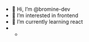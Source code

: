 - 👋 Hi, I’m @bromine-dev
- 👀 I’m interested in frontend
- 🌱 I’m currently learning react
- -
<!-- 💞️ I’m looking to collaborate on ...
- 📫 How to reach me ...
- 😄 Pronouns: ...
- ⚡ Fun fact: ... --->

<!---
bromine-dev/bromine-dev is a ✨ special ✨ repository because its `README.md` (this file) appears on your GitHub profile.
You can click the Preview link to take a look at your changes.
--->
